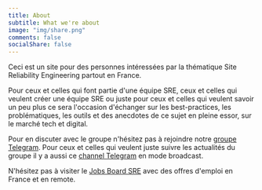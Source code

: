 ```yaml
---
title: About
subtitle: What we're about
image: "img/share.png"
comments: false
socialShare: false
---
```


Ceci est un site pour des personnes intéressées par la thématique Site
Reliability Engineering partout en France.

Pour ceux et celles qui font partie d'une équipe SRE, ceux et celles qui veulent créer une équipe
SRE ou juste pour ceux et celles qui veulent savoir un peu plus ce sera l'occasion
d'échanger sur les best-practices, les problématiques, les outils et des
anecdotes de ce sujet en pleine essor, sur le marché tech et digital.

Pour en discuter avec le groupe n'hésitez pas à rejoindre notre [groupe
Telegram](https://t.me/+lH1dMlrK0q5hNTk8). Pour ceux et celles qui
veulent juste suivre les actualités du groupe il y a aussi ce [channel
Telegram](https://t.me/SREFranceNews) en mode broadcast.

N'hésitez pas à visiter le [Jobs Board SRE](/page/job-board/) avec des offres
d'emploi en France et en remote.
